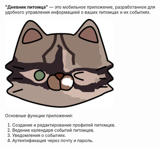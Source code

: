 **"Дневник питомца"** — это мобильное приложение, разработанное для удобного управления информацией о ваших питомцах и их событиях.

![Дневник питомца](./assets/icon.png "Иконка приложения")

Основные функции приложения:

1. Создание и редактирование профилей питомцев.
2. Ведение календаря событий питомцев.
3. Уведомления о событиях.
4. Аутентификация через почту и пароль.